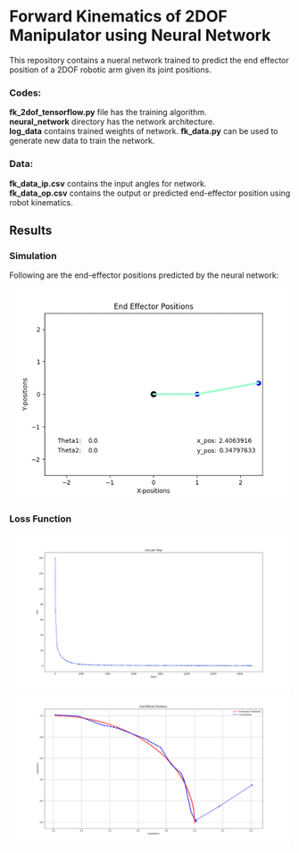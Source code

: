 # Forward Kinematics of 2DOF Manipulator using Neural Network

This repository contains a nueral network trained to predict the end effector position of a 2DOF robotic arm given its joint positions.

### Codes:
**fk_2dof_tensorflow.py** file has the training algorithm.\
**neural_network** directory has the network architecture.\
**log_data** contains trained weights of network.
**fk_data.py** can be used to generate new data to train the network.

### Data:
**fk_data_ip.csv** contains the input angles for network.\
**fk_data_op.csv** contains the output or predicted end-effector position using robot kinematics.

## Results

### Simulation
Following are the end-effector positions predicted by the neural network:

<p align="center">
	<img src="https://github.com/vinits5/fk_2dof_manipulator/blob/master/robot_simulation/fk_2dof_neural_net.gif" title="Robot Simulation">
</p>

### Loss Function
<p align="center">
	<img src="https://github.com/vinits5/fk_2dof_manipulator/blob/master/log_data/2018-08-20-01-29-59/Loss_per_step.png" title="Loss Function">
	<img src="https://github.com/vinits5/fk_2dof_manipulator/blob/master/log_data/2018-08-20-01-29-59/results.png" title="Results">
</p>
